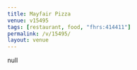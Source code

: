 ```yaml
---
title: Mayfair Pizza
venue: v15495
tags: [restaurant, food, "fhrs:414411"]
permalink: /v/15495/
layout: venue
---
```

null